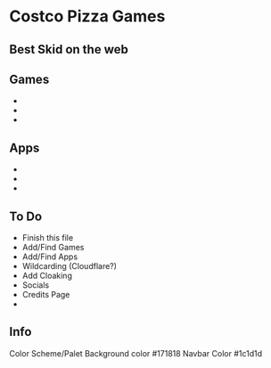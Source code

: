 # Costco Pizza Games
## Best Skid on the web

## Games
- 
- 
- 


## Apps
-
-
-

## To Do
- Finish this file
- Add/Find Games
- Add/Find Apps
- Wildcarding (Cloudflare?)
- Add Cloaking
- Socials
- Credits Page
- 

## Info
Color Scheme/Palet
Background color #171818
Navbar Color #1c1d1d



